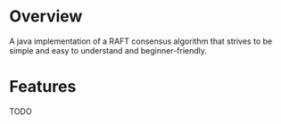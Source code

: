 # Overview

A java implementation of a RAFT consensus algorithm that strives to be simple and easy to understand and beginner-friendly.

# Features

TODO
